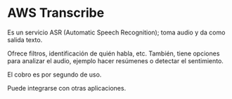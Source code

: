 # AWS Transcribe

Es un servicio ASR (Automatic Speech Recognition); toma audio y da como salida texto.

Ofrece filtros, identificación de quién habla, etc. También, tiene opciones para analizar el audio, ejemplo hacer resúmenes o detectar el sentimiento.

El cobro es por segundo de uso.

Puede integrarse con otras aplicaciones.
